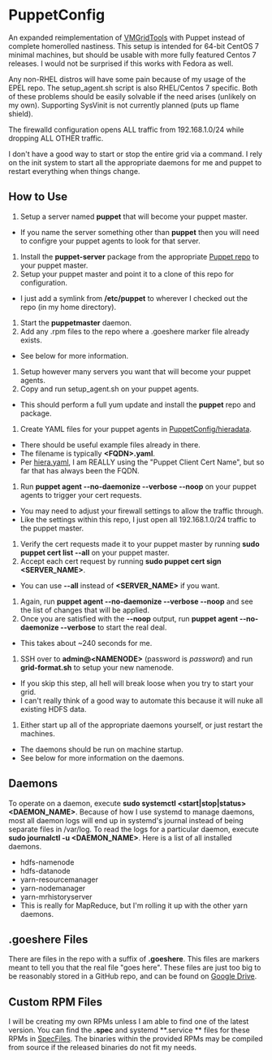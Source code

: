 PuppetConfig
============

An expanded reimplementation of [VMGridTools](https://github.com/dkwasny/VMGridTools) with Puppet instead of complete homerolled nastiness.
This setup is intended for 64-bit CentOS 7 minimal machines, but should be usable with more fully featured Centos 7 releases.
I would not be surprised if this works with Fedora as well.

Any non-RHEL distros will have some pain because of my usage of the EPEL repo.
The setup_agent.sh script is also RHEL/Centos 7 specific.
Both of these problems should be easily solvable if the need arises (unlikely on my own).
Supporting SysVinit is not currently planned (puts up flame shield).

The firewalld configuration opens ALL traffic from 192.168.1.0/24 while dropping ALL OTHER traffic.

I don't have a good way to start or stop the entire grid via a command.
I rely on the init system to start all the appropriate daemons for me and puppet to restart everything when things change.

How to Use
------------
1. Setup a server named **puppet** that will become your puppet master.
 * If you name the server something other than **puppet** then you will need to configre your puppet agents to look for that server.
1. Install the **puppet-server** package from the appropriate [Puppet repo](https://docs.puppetlabs.com/guides/puppetlabs_package_repositories.html) to your puppet master.
1. Setup your puppet master and point it to a clone of this repo for configuration.
 * I just add a symlink from **/etc/puppet** to wherever I checked out the repo (in my home directory).
1. Start the **puppetmaster** daemon.
1. Add any .rpm files to the repo where a .goeshere marker file already exists.
 * See below for more information.
1. Setup however many servers you want that will become your puppet agents.
1. Copy and run setup_agent.sh on your puppet agents.
 * This should perform a full yum update and install the **puppet** repo and package.
1. Create YAML files for your puppet agents in [PuppetConfig/hieradata](https://github.com/dkwasny/PuppetConfig/tree/master/hieradata).
 * There should be useful example files already in there.
 * The filename is typically **\<FQDN\>.yaml**.
 * Per [hiera.yaml](https://github.com/dkwasny/PuppetConfig/blob/master/hiera.yaml), I am REALLY using the "Puppet Client Cert Name", but so far that has always been the FQDN.
1. Run **puppet agent --no-daemonize --verbose --noop** on your puppet agents to trigger your cert requests.
 * You may need to adjust your firewall settings to allow the traffic through.
 * Like the settings within this repo, I just open all 192.168.1.0/24 traffic to the puppet master.
1. Verify the cert requests made it to your puppet master by running **sudo puppet cert list --all** on your puppet master.
1. Accept each cert request by running **sudo puppet cert sign \<SERVER_NAME\>**.
 * You can use **--all** instead of **\<SERVER_NAME\>** if you want.
1. Again, run **puppet agent --no-daemonize --verbose --noop** and see the list of changes that will be applied.
1. Once you are satisfied with the **--noop** output, run **puppet agent --no-daemonize --verbose** to start the real deal.
 * This takes about ~240 seconds for me.
1. SSH over to **admin@\<NAMENODE\>** (password is *password*) and run **grid-format.sh** to setup your new namenode.
 * If you skip this step, all hell will break loose when you try to start your grid.
 * I can't really think of a good way to automate this because it will nuke all existing HDFS data.
1. Either start up all of the appropriate daemons yourself, or just restart the machines.
 * The daemons should be run on machine startup.
 * See below for more information on the daemons.

Daemons
-----------
To operate on a daemon, execute **sudo systemctl \<start|stop|status\> \<DAEMON_NAME\>**.
Because of how I use systemd to manage daemons, most all daemon logs will end up in systemd's journal instead of being separate files in /var/log.
To read the logs for a particular daemon, execute **sudo journalctl -u \<DAEMON_NAME\>**.
Here is a list of all installed daemons.
* hdfs-namenode
* hdfs-datanode
* yarn-resourcemanager
* yarn-nodemanager
* yarn-mrhistoryserver
 * This is really for MapReduce, but I'm rolling it up with the other yarn daemons.

.goeshere Files
-----------
There are files in the repo with a suffix of **.goeshere**.
This files are markers meant to tell you that the real file "goes here".
These files are just too big to be reasonably stored in a GitHub repo, and can be found on [Google Drive](https://drive.google.com/folderview?id=0BxpgL9f7eLyfUHhqWlRtRHRQS28&usp=sharing).

Custom RPM Files
-----------
I will be creating my own RPMs unless I am able to find one of the latest version.
You can find the **.spec** and systemd **.service ** files for these RPMs in [SpecFiles](https://github.com/dkwasny/SpecFiles).
The binaries within the provided RPMs may be compiled from source if the released binaries do not fit my needs.
